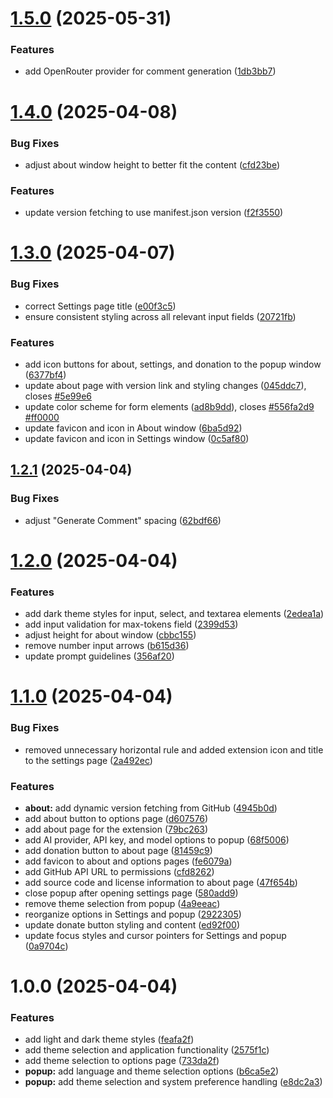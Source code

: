 # [1.5.0](https://github.com/Sigmanor/yt-ai-comments/compare/v1.4.0...v1.5.0) (2025-05-31)


### Features

* add OpenRouter provider for comment generation ([1db3bb7](https://github.com/Sigmanor/yt-ai-comments/commit/1db3bb793ce584d8f138a85474ce8e19f340062e))

# [1.4.0](https://github.com/Sigmanor/yt-ai-comments/compare/v1.3.0...v1.4.0) (2025-04-08)


### Bug Fixes

* adjust about window height to better fit the content ([cfd23be](https://github.com/Sigmanor/yt-ai-comments/commit/cfd23bed7d8a4212ddaca0485f8a0b010d3a06e5))


### Features

* update version fetching to use manifest.json version ([f2f3550](https://github.com/Sigmanor/yt-ai-comments/commit/f2f3550453c1afe4bad472be431b74e9b8b377dd))

# [1.3.0](https://github.com/Sigmanor/yt-ai-comments/compare/v1.2.1...v1.3.0) (2025-04-07)


### Bug Fixes

* correct Settings page title ([e00f3c5](https://github.com/Sigmanor/yt-ai-comments/commit/e00f3c53c676607522aa30e98d2cd6544769831e))
* ensure consistent styling across all relevant input fields ([20721fb](https://github.com/Sigmanor/yt-ai-comments/commit/20721fb6194884124d741514c7433b1a08740952))


### Features

* add icon buttons for about, settings, and donation to the popup window ([6377bf4](https://github.com/Sigmanor/yt-ai-comments/commit/6377bf4a18d2c001771c0ae3220e36782f3eeffa))
* update about page with version link and styling changes ([045ddc7](https://github.com/Sigmanor/yt-ai-comments/commit/045ddc75372d38c5ecdd717da88233b1f0e4d96e)), closes [#5e99e6](https://github.com/Sigmanor/yt-ai-comments/issues/5e99e6)
* update color scheme for form elements ([ad8b9dd](https://github.com/Sigmanor/yt-ai-comments/commit/ad8b9dd9cd5763e03bb3489d984732700e568afa)), closes [#556fa2d9](https://github.com/Sigmanor/yt-ai-comments/issues/556fa2d9) [#ff0000](https://github.com/Sigmanor/yt-ai-comments/issues/ff0000)
* update favicon and icon in About window ([6ba5d92](https://github.com/Sigmanor/yt-ai-comments/commit/6ba5d92052313ec539b0edf6d374fab81a07141e))
* update favicon and icon in Settings window ([0c5af80](https://github.com/Sigmanor/yt-ai-comments/commit/0c5af809ecccd53fe40f7700528758a115789a87))

## [1.2.1](https://github.com/Sigmanor/yt-ai-comments/compare/v1.2.0...v1.2.1) (2025-04-04)


### Bug Fixes

* adjust "Generate Comment" spacing ([62bdf66](https://github.com/Sigmanor/yt-ai-comments/commit/62bdf6685fb1e2d33758b97607ad0983a6b20f12))

# [1.2.0](https://github.com/Sigmanor/yt-ai-comments/compare/v1.1.0...v1.2.0) (2025-04-04)


### Features

* add dark theme styles for input, select, and textarea elements ([2edea1a](https://github.com/Sigmanor/yt-ai-comments/commit/2edea1a1fa4fa267dcbe8aa7b1ef55bc5b8f2f1a))
* add input validation for max-tokens field ([2399d53](https://github.com/Sigmanor/yt-ai-comments/commit/2399d539f65d9d7f99e74f3eb07cc160ce9b4d57))
* adjust height for about window ([cbbc155](https://github.com/Sigmanor/yt-ai-comments/commit/cbbc155ae25f3398a7f4de37b918beb9b92c1241))
* remove number input arrows ([b615d36](https://github.com/Sigmanor/yt-ai-comments/commit/b615d36dba17d30d81659a38936bcb02432d353c))
* update prompt guidelines ([356af20](https://github.com/Sigmanor/yt-ai-comments/commit/356af20ce801e774cbe4d377a16e1578d89557b3))

# [1.1.0](https://github.com/Sigmanor/yt-ai-comments/compare/v1.0.0...v1.1.0) (2025-04-04)


### Bug Fixes

* removed unnecessary horizontal rule and added extension icon and title to the settings page ([2a492ec](https://github.com/Sigmanor/yt-ai-comments/commit/2a492ec53d2f2a5d16e760a1122b9eaf1d609127))


### Features

* **about:** add dynamic version fetching from GitHub ([4945b0d](https://github.com/Sigmanor/yt-ai-comments/commit/4945b0dd9cf93e8fe1203fd2141c68470dcebc81))
* add about button to options page ([d607576](https://github.com/Sigmanor/yt-ai-comments/commit/d607576638bf59ccd1135319dfd1577c6da2178b))
* add about page for the extension ([79bc263](https://github.com/Sigmanor/yt-ai-comments/commit/79bc26359eca13fbcb48d010a177a4d82e4f6940))
* add AI provider, API key, and model options to popup ([68f5006](https://github.com/Sigmanor/yt-ai-comments/commit/68f50064ea9de3dca83a602ac628644010e9b1a4))
* add donation button to about page ([81459c9](https://github.com/Sigmanor/yt-ai-comments/commit/81459c92d11474b28d4b62bd282e7b768d12e466))
* add favicon to about and options pages ([fe6079a](https://github.com/Sigmanor/yt-ai-comments/commit/fe6079a3cee112ccf4843dde67f8d7aedcc08096))
* add GitHub API URL to permissions ([cfd8262](https://github.com/Sigmanor/yt-ai-comments/commit/cfd826200ac2fa1509fd170c330e58c885440e43))
* add source code and license information to about page ([47f654b](https://github.com/Sigmanor/yt-ai-comments/commit/47f654beed2dffc7b012bfd6862b43476aec2e74))
* close popup after opening settings page ([580add9](https://github.com/Sigmanor/yt-ai-comments/commit/580add9f17d7c9cdd5acbc6c7245444904713daf))
* remove theme selection from popup ([4a9eeac](https://github.com/Sigmanor/yt-ai-comments/commit/4a9eeaca77a9131cca95c01e28b702b408deb488))
* reorganize options in Settings and popup ([2922305](https://github.com/Sigmanor/yt-ai-comments/commit/2922305780bb1b700be84a733b39102c19d46be1))
* update donate button styling and content ([ed92f00](https://github.com/Sigmanor/yt-ai-comments/commit/ed92f0095907c1083bee05fb6a5c6ff20d421b52))
* update focus styles and cursor pointers for Settings and popup ([0a9704c](https://github.com/Sigmanor/yt-ai-comments/commit/0a9704ccef27d6c6a4220b6e0c7d23ae03d7afa4))

# 1.0.0 (2025-04-04)


### Features

* add light and dark theme styles ([feafa2f](https://github.com/Sigmanor/yt-ai-comments/commit/feafa2f17173d7046ab8dd5d5f9d5a626721cd42))
* add theme selection and application functionality ([2575f1c](https://github.com/Sigmanor/yt-ai-comments/commit/2575f1ce784c6579374022f35f914bd8764dd6df))
* add theme selection to options page ([733da2f](https://github.com/Sigmanor/yt-ai-comments/commit/733da2fb2e806423f57a9a1a53d41f5918287aea))
* **popup:** add language and theme selection options ([b6ca5e2](https://github.com/Sigmanor/yt-ai-comments/commit/b6ca5e2e52b7e7e8ee2b406e0d23f735718f6738))
* **popup:** add theme selection and system preference handling ([e8dc2a3](https://github.com/Sigmanor/yt-ai-comments/commit/e8dc2a32b9e9430fa1586b8b33da8117a70d431c))
